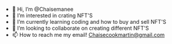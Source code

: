 - 👋 Hi, I’m @Chaisemanee
- 👀 I’m interested in crating NFT'S
- 🌱 I’m currently learning coding and how to buy and sell NFT'S
- 💞️ I’m looking to collaborate on creating different NFT'S
- 📫 How to reach me my email! Chaisecookmartin@gmail.com

<!---
Chaisemanee/Chaisemanee is a ✨ special ✨ repository because its `README.md` (this file) appears on your GitHub profile.
You can click the Preview link to take a look at your changes.
--->
